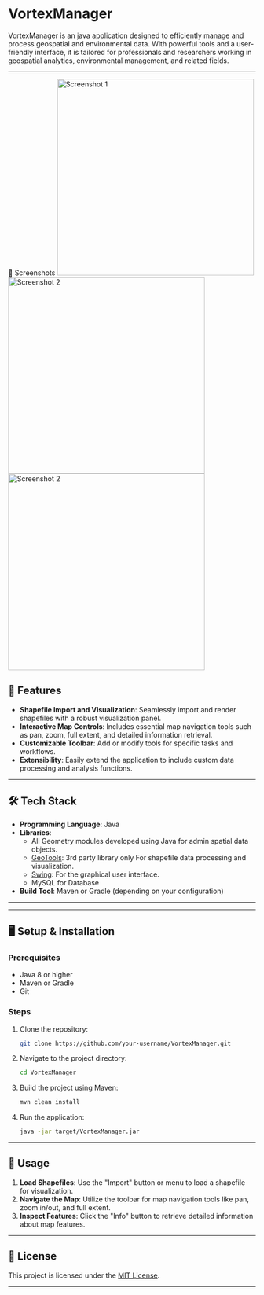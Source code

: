 # VortexManager

VortexManager is an java application designed to efficiently manage and process geospatial and environmental data. With powerful tools and a user-friendly interface, it is tailored for professionals and researchers working in geospatial analytics, environmental management, and related fields.

---

📸 Screenshots
<img src="https://github.com/user-attachments/assets/cbc75963-ee91-4e85-981d-87bdf783ba15" alt="Screenshot 1" width="400" /> <img src="https://github.com/user-attachments/assets/6bdf5121-1e0a-4118-abde-cf2eaa601258" alt="Screenshot 2" width="400" /> <img src="https://github.com/user-attachments/assets/d35218dd-5f69-4c0d-9bae-240f91e1ef35" alt="Screenshot 2" width="400" /> 


## 🚀 Features

- **Shapefile Import and Visualization**: Seamlessly import and render shapefiles with a robust visualization panel.
- **Interactive Map Controls**: Includes essential map navigation tools such as pan, zoom, full extent, and detailed information retrieval.
- **Customizable Toolbar**: Add or modify tools for specific tasks and workflows.
- **Extensibility**: Easily extend the application to include custom data processing and analysis functions.

---

## 🛠️ Tech Stack

- **Programming Language**: Java
- **Libraries**:
  - All Geometry modules developed using Java for admin spatial data objects. 
  - [GeoTools](https://geotools.org): 3rd party library only For shapefile data processing and visualization.
  - [Swing](https://docs.oracle.com/javase/tutorial/uiswing/): For the graphical user interface.
  - MySQL for Database
- **Build Tool**: Maven or Gradle (depending on your configuration)

---

---

## 🖥️ Setup & Installation

### Prerequisites
- Java 8 or higher
- Maven or Gradle
- Git

### Steps
1. Clone the repository:
   ```bash
   git clone https://github.com/your-username/VortexManager.git
   ```
2. Navigate to the project directory:
   ```bash
   cd VortexManager
   ```
3. Build the project using Maven:
   ```bash
   mvn clean install
   ```
4. Run the application:
   ```bash
   java -jar target/VortexManager.jar
   ```

---

## 🧩 Usage

1. **Load Shapefiles**: Use the "Import" button or menu to load a shapefile for visualization.
2. **Navigate the Map**: Utilize the toolbar for map navigation tools like pan, zoom in/out, and full extent.
3. **Inspect Features**: Click the "Info" button to retrieve detailed information about map features.

---


## 📝 License

This project is licensed under the [MIT License](LICENSE).

---



